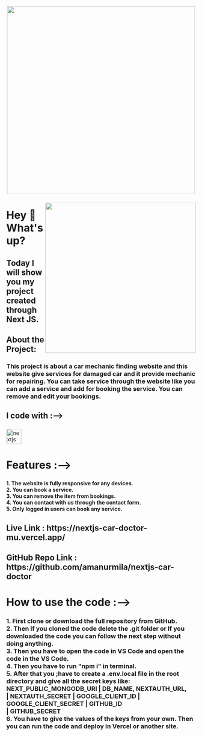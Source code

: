 <div align="center">
  <img height="500" src="https://i.ibb.co/sJg2bvSh/car-doctor.png" />
</div>

###

<img height="400" align="right" src="https://i.ibb.co/LDFnk3kq/car-mob.png" />

###

<h1 align="left">Hey 👋 What's up?</h1>

###

<h2 align="left">Today I will show you my project created through Next JS.</h2>

###

<h2 align="left">About the Project:</h2>

###

<h3 align="left">This project is about a car mechanic finding website and this website give services for damaged car and it provide mechanic for repairing.  You can take service through the website like you can add a service and add for booking the service. You can remove and edit your bookings.</h3>

###

<h2 align="left">I code with :--></h2>

###

<div align="left">
  <img src="https://cdn.jsdelivr.net/gh/devicons/devicon/icons/nextjs/nextjs-original.svg" height="40" alt="nextjs logo"  />
</div>

###

<h1 align="left">Features :--></h1>

###

<h4 align="left">1. The website is fully responsive for any devices.<br>2. You can book a service.<br>3. You can remove the item from bookings.<br>4. You can contact with us through the contact form.<br>5. Only logged in users can book any service.</h4>

###

<h2 align="left">Live Link : https://nextjs-car-doctor-mu.vercel.app/</h2>

###

<h2 align="left">GitHub Repo Link : https://github.com/amanurmila/nextjs-car-doctor</h2>

###

<h1 align="left">How to use the code :--></h1>

###

<h3 align="left">1. First clone or download the full repository from GitHub. <br>2. Then If you cloned the code delete the .git folder or If you downloaded the code you can follow the next step without doing anything.<br>3. Then you have to open the code in VS Code and open the code in the VS Code.<br>4. Then you have to run "npm i" in terminal.<br>5. After that you ;have to create a .env.local file in the root directory and give all the secret keys like: NEXT_PUBLIC_MONGODB_URI | DB_NAME, NEXTAUTH_URL, <br>| NEXTAUTH_SECRET | GOOGLE_CLIENT_ID | GOOGLE_CLIENT_SECRET | GITHUB_ID <br>| GITHUB_SECRET<br>6. You have to give the values of the keys from your own. Then you can run the code and deploy in Vercel or another site.</h3>

###
